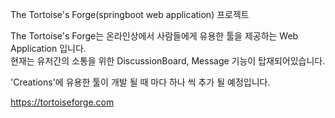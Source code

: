 The Tortoise's Forge(springboot web application) 프로젝트


The Tortoise's Forge는
온라인상에서 사람들에게 유용한 툴을 제공하는 Web Application 입니다.<br>
현재는 유저간의 소통을 위한 DiscussionBoard, Message 기능이 탑재되어있습니다.

'Creations'에 유용한 툴이 개발 될 때 마다 하나 씩 추가 될 예정입니다.

https://tortoiseforge.com
